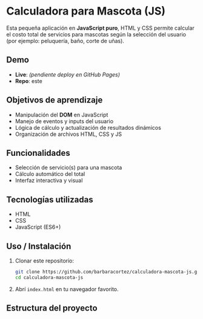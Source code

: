 # Calculadora para Mascota (JS)

Esta pequeña aplicación en **JavaScript puro**, HTML y CSS permite calcular el costo total de servicios para mascotas según la selección del usuario (por ejemplo: peluquería, baño, corte de uñas).

##  Demo  
- **Live**: *(pendiente deploy en GitHub Pages)*  
- **Repo**: este

##  Objetivos de aprendizaje
- Manipulación del **DOM** en JavaScript
- Manejo de eventos y inputs del usuario
- Lógica de cálculo y actualización de resultados dinámicos
- Organización de archivos HTML, CSS y JS

##  Funcionalidades
- Selección de servicio(s) para una mascota
- Cálculo automático del total
- Interfaz interactiva y visual

##  Tecnologías utilizadas
- HTML  
- CSS  
- JavaScript (ES6+)

##  Uso / Instalación
1. Clonar este repositorio:
    ```bash
    git clone https://github.com/barbaracortez/calculadora-mascota-js.git
    cd calculadora-mascota-js
    ```
2. Abrí `index.html` en tu navegador favorito.

##  Estructura del proyecto
